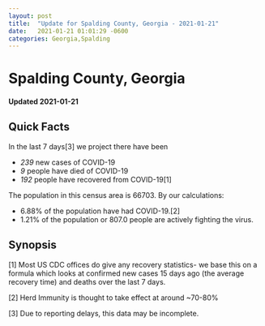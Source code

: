 ```yaml
---
layout: post
title:  "Update for Spalding County, Georgia - 2021-01-21"
date:   2021-01-21 01:01:29 -0600
categories: Georgia,Spalding
---
```


# Spalding County, Georgia
#### Updated 2021-01-21

## Quick Facts

In the last 7 days[3] we project there have been
- *239* new cases of COVID-19
- *9* people have died of COVID-19
- *192* people have recovered from COVID-19[1]

The population in this census area is 66703. By our calculations:
- 6.88% of the population have had COVID-19.[2]
- 1.21% of the population or 807.0 people are actively fighting the virus.

## Synopsis




[1] Most US CDC offices do give any recovery statistics- we base this on a formula which looks at confirmed new cases
15 days ago (the average recovery time) and deaths over the last 7 days.

[2] Herd Immunity is thought to take effect at around ~70-80%

[3] Due to reporting delays, this data may be incomplete.
 
    